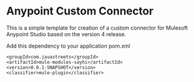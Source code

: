 # Anypoint Custom Connector

This is a simple template for creation of a custom connector for Mulesoft Anypoint Studio based on the version 4 release.


Add this dependency to your application pom.xml

```
<groupId>com.javastreets</groupId>
<artifactId>mule-modules-sayhi</artifactId>
<version>0.0.1-SNAPSHOT</version>
<classifier>mule-plugin</classifier>
```
